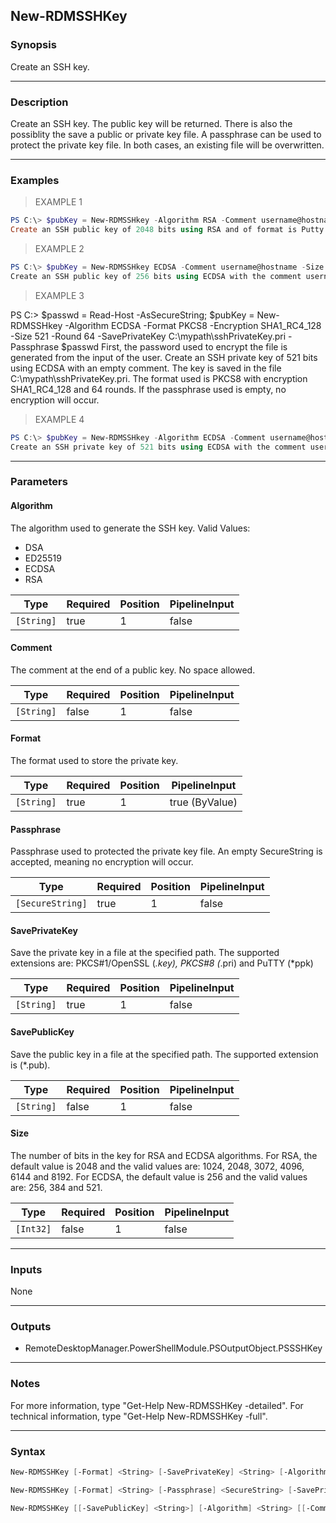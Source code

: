 New-RDMSSHKey
-------------

### Synopsis
Create an SSH key.

---

### Description

Create an SSH key. The public key will be returned. There is also the possiblity the save a public or private key file. A passphrase can be used to protect the private key file. In both cases, an existing file will be overwritten.

---

### Examples
> EXAMPLE 1

```PowerShell
PS C:\> $pubKey = New-RDMSSHkey -Algorithm RSA -Comment username@hostname -Size 2048
Create an SSH public key of 2048 bits using RSA and of format is Putty. The resulting key ends with the comment (username@hostname).
```
> EXAMPLE 2

```PowerShell
PS C:\> $pubKey = New-RDMSSHkey ECDSA -Comment username@hostname -Size 256 -SavePublicKey C:\mypath\sshPublicKey.pub
Create an SSH public key of 256 bits using ECDSA with the comment username@hostname. The key is saved in the file C:\mypath\sshPublicKey.pub. If the file exists, it will be overwritten.
```
> EXAMPLE 3

PS C:\> $passwd = Read-Host -AsSecureString; $pubKey = New-RDMSSHkey -Algorithm ECDSA -Format PKCS8 -Encryption SHA1_RC4_128 -Size 521 -Round 64 -SavePrivateKey C:\mypath\sshPrivateKey.pri -Passphrase $passwd
First, the password used to encrypt the file is generated from the input of the user. Create an SSH private key of 521 bits using ECDSA with an empty comment. The key is saved in the file C:\mypath\sshPrivateKey.pri. The format used is PKCS8 with encryption SHA1_RC4_128 and 64 rounds. If the passphrase used is empty, no encryption will occur.
> EXAMPLE 4

```PowerShell
PS C:\> $pubKey = New-RDMSSHkey -Algorithm ECDSA -Comment username@hostname -Format PKCS8 -Size 521 -Round 64 -SavePrivateKey C:\mypath\sshPrivateKey.pri
Create an SSH private key of 521 bits using ECDSA with the comment username@hostname. The key is saved in the file C:\mypath\sshPrivateKey.pri and is not encrypted.
```

---

### Parameters
#### **Algorithm**
The algorithm used to generate the SSH key.
Valid Values:

* DSA
* ED25519
* ECDSA
* RSA

|Type      |Required|Position|PipelineInput|
|----------|--------|--------|-------------|
|`[String]`|true    |1       |false        |

#### **Comment**
The comment at the end of a public key. No space allowed.

|Type      |Required|Position|PipelineInput|
|----------|--------|--------|-------------|
|`[String]`|false   |1       |false        |

#### **Format**
The format used to store the private key.

|Type      |Required|Position|PipelineInput |
|----------|--------|--------|--------------|
|`[String]`|true    |1       |true (ByValue)|

#### **Passphrase**
Passphrase used to protected the private key file. An empty SecureString is accepted, meaning no encryption will occur.

|Type            |Required|Position|PipelineInput|
|----------------|--------|--------|-------------|
|`[SecureString]`|true    |1       |false        |

#### **SavePrivateKey**
Save the private key in a file at the specified path. The supported extensions are: PKCS#1/OpenSSL (*.key), PKCS#8 (*.pri) and PuTTY (*ppk)

|Type      |Required|Position|PipelineInput|
|----------|--------|--------|-------------|
|`[String]`|true    |1       |false        |

#### **SavePublicKey**
Save the public key in a file at the specified path. The supported extension is (*.pub).

|Type      |Required|Position|PipelineInput|
|----------|--------|--------|-------------|
|`[String]`|false   |1       |false        |

#### **Size**
The number of bits in the key for RSA and ECDSA algorithms. For RSA, the default value is 2048 and the valid values are: 1024, 2048, 3072, 4096, 6144 and 8192.  For ECDSA, the default value is 256 and the valid values are: 256, 384 and 521.

|Type     |Required|Position|PipelineInput|
|---------|--------|--------|-------------|
|`[Int32]`|false   |1       |false        |

---

### Inputs
None

---

### Outputs
* RemoteDesktopManager.PowerShellModule.PSOutputObject.PSSSHKey

---

### Notes
For more information, type "Get-Help New-RDMSSHKey -detailed". For technical information, type "Get-Help New-RDMSSHKey -full".

---

### Syntax
```PowerShell
New-RDMSSHKey [-Format] <String> [-SavePrivateKey] <String> [-Algorithm] <String> [[-Comment] <String>] [[-Size] <Int32>] [<CommonParameters>]
```
```PowerShell
New-RDMSSHKey [-Format] <String> [-Passphrase] <SecureString> [-SavePrivateKey] <String> [-Algorithm] <String> [[-Comment] <String>] [[-Size] <Int32>] [<CommonParameters>]
```
```PowerShell
New-RDMSSHKey [[-SavePublicKey] <String>] [-Algorithm] <String> [[-Comment] <String>] [[-Size] <Int32>] [<CommonParameters>]
```
